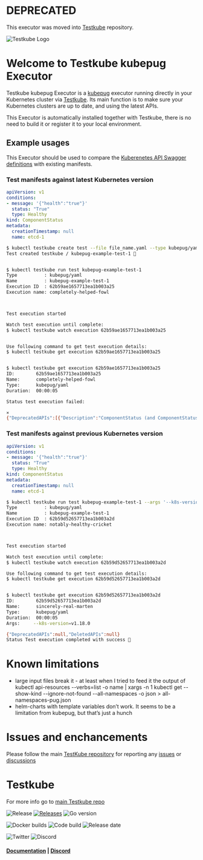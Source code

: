 # DEPRECATED

This executor was moved into [Testkube](https://github.com/kubeshop/testkube/tree/develop/contrib/executor/kubepug) repository.

![Testkube Logo](https://raw.githubusercontent.com/kubeshop/testkube/main/assets/testkube-color-gray.png)

# Welcome to Testkube kubepug Executor

Testkube kubepug Executor is a [kubepug](https://github.com/rikatz/kubepug) executor running directly in your Kubernetes cluster via [Testkube](https://testkube.io).
Its main function is to make sure your Kubernetes clusters are up to date, and using the latest APIs.

This Executor is automatically installed together with Testkube, there is no need to build it or register it to your local environment.

## Example usages

This Executor should be used to compare the [Kuberenetes API Swagger definitions](https://raw.githubusercontent.com/kubernetes/kubernetes/master/api/openapi-spec/swagger.json) with existing manifests.

### Test manifests against latest Kubernetes version

```yaml
apiVersion: v1
conditions:
- message: '{"health":"true"}'
  status: "True"
  type: Healthy
kind: ComponentStatus
metadata:
  creationTimestamp: null
  name: etcd-1
```

```bash
$ kubectl testkube create test --file file_name.yaml --type kubepug/yaml --name kubepug-example-test-1
Test created testkube / kubepug-example-test-1 🥇


$ kubectl testkube run test kubepug-example-test-1
Type          : kubepug/yaml
Name          : kubepug-example-test-1
Execution ID  : 62b59ae1657713ea1b003a25
Execution name: completely-helped-fowl



Test execution started

Watch test execution until complete:
$ kubectl testkube watch execution 62b59ae1657713ea1b003a25


Use following command to get test execution details:
$ kubectl testkube get execution 62b59ae1657713ea1b003a25


$ kubectl testkube get execution 62b59ae1657713ea1b003a25
ID:        62b59ae1657713ea1b003a25
Name:      completely-helped-fowl
Type:      kubepug/yaml
Duration:  00:00:05

Status test execution failed:

⨯
{"DeprecatedAPIs":[{"Description":"ComponentStatus (and ComponentStatusList) holds the cluster validation info. Deprecated: This API is deprecated in v1.19+","Group":"","Kind":"ComponentStatus","Version":"v1","Name":"","Deprecated":true,"Items":[{"Scope":"OBJECT","ObjectName":"etcd-1","Namespace":"","location":"/tmp/test-content4075001618"}]}],"DeletedAPIs":null}
```

### Test manifests against previous Kubernetes version

```yaml
apiVersion: v1
conditions:
- message: '{"health":"true"}'
  status: "True"
  type: Healthy
kind: ComponentStatus
metadata:
  creationTimestamp: null
  name: etcd-1
```

```bash
$ kubectl testkube run test kubepug-example-test-1 --args '--k8s-version=v1.18.0'
Type          : kubepug/yaml
Name          : kubepug-example-test-1
Execution ID  : 62b59d52657713ea1b003a2d
Execution name: notably-healthy-cricket



Test execution started

Watch test execution until complete:
$ kubectl testkube watch execution 62b59d52657713ea1b003a2d

Use following command to get test execution details:
$ kubectl testkube get execution 62b59d52657713ea1b003a2d


$ kubectl testkube get execution 62b59d52657713ea1b003a2d
ID:        62b59d52657713ea1b003a2d
Name:      sincerely-real-marten
Type:      kubepug/yaml
Duration:  00:00:05
Args:     --k8s-version=v1.18.0

{"DeprecatedAPIs":null,"DeletedAPIs":null}
Status Test execution completed with success 🥇
```

# Known limitations 

- large input files break it - at least when I tried to feed it the output of kubectl api-resources --verbs=list -o name | xargs -n 1 kubectl get --show-kind --ignore-not-found --all-namespaces -o json > all-namespaces-pug.json
- helm-charts with template variables don’t work. It seems to be a limitation from kubepug, but that’s just a hunch

# Issues and enchancements

Please follow the main [TestKube repository](https://github.com/kubeshop/testkube) for reporting any [issues](https://github.com/kubeshop/testkube/issues) or [discussions](https://github.com/kubeshop/testkube/discussions)

# Testkube

For more info go to [main Testkube repo](https://github.com/kubeshop/testkube)

![Release](https://img.shields.io/github/v/release/kubeshop/testkube) [![Releases](https://img.shields.io/github/downloads/kubeshop/testkube/total.svg)](https://github.com/kubeshop/testkube/tags?label=Downloads) ![Go version](https://img.shields.io/github/go-mod/go-version/kubeshop/testkube)

![Docker builds](https://img.shields.io/docker/automated/kubeshop/testkube-api-server) ![Code build](https://img.shields.io/github/workflow/status/kubeshop/testkube/Code%20build%20and%20checks) ![Release date](https://img.shields.io/github/release-date/kubeshop/testkube)

![Twitter](https://img.shields.io/twitter/follow/thekubeshop?style=social) ![Discord](https://img.shields.io/discord/884464549347074049)

#### [Documentation](https://kubeshop.github.io/testkube) | [Discord](https://discord.gg/hfq44wtR6Q)
